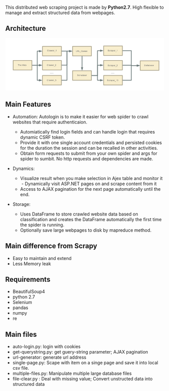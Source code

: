 This distributed web scraping project is made by **Python2.7**. 
High flexible to manage and extract structured data from webpages.
## Architecture 
![alt text](https://github.com/jieren123/Web_Crawler_Scraper/blob/master/web_crawler_system.png "Web Crawler-Scraper System")

## Main Features 
- Automation: Autologin is to make it easier for web spider to crawl websites that require authenticaion. 
  -  Automiatically find login fields and can handle login that requires dynamic CSRF token. 
  -  Provide it with one single account credentials and persisted cookies for the duration the session and can be recalled in other            activities. 
  -  Obtain form requests to submit from your own spider and args for spider to sumbit. No http requests and dependencies are made.

- Dynamics: 
  -  Visualize result when you make selection in Ajex table and monitor it 
  -  Dynamically visit ASP.NET pages on and scrape content from it 
  -  Access to AJAX pagination for the next page automatically until the end. 

- Storage: 
  - Uses DataFrame to store crawled website data based on classification and creates the DataFrame automatically the first time the           spider is running.
  - Optionally save large webpages to disk by mapreduce method.

## Main difference from Scrapy 
- Easy to maintain and extend 
- Less Memory leak

## Requirements 
- BeautifulSoup4 
- python 2.7
- Selenium
- pandas
- numpy
- re 

## Main files 
- auto-login.py: login with cookies
- get-querystring.py: get guery-string parameter; AJAX pagination
- url-generator: generate url address
- single-page.py: Scape with item on a singe page and save it into local csv file.
- multiple-files.py: Manipulate multiple large database files
- file-clear.py : Deal with missing value; Convert unstructed data into structured data


